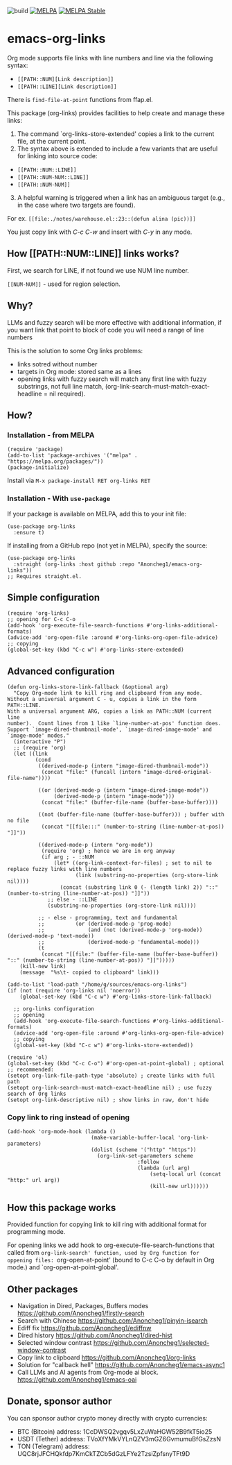 ![build](https://github.com/Anoncheg1/emacs-org-links/workflows/melpazoid/badge.svg)
[![MELPA](https://melpa.org/packages/org-links-badge.svg)](http://melpa.org/#/org-links)
[![MELPA Stable](https://stable.melpa.org/packages/org-links-badge.svg)](https://stable.melpa.org/#/org-links)

# emacs-org-links

Org mode supports file links with line numbers and line via the following syntax:
- `[[PATH::NUM][Link description]]`
- `[[PATH::LINE][Link description]]`

There is `find-file-at-point` functions from ffap.el.

This package (org-links) provides facilities to help create and manage these links:
1) The command `org-links-store-extended' copies a link to the current file, at the current point.
2) The syntax above is extended to include a few variants that are useful for linking into source code:
- `[[PATH::NUM::LINE]]`
- `[[PATH::NUM-NUM::LINE]]`
- `[[PATH::NUM-NUM]]`

3) A helpful warning is triggered when a link has an ambiguous target (e.g., in the case where two targets are found).

For ex. `[[file:./notes/warehouse.el::23::(defun alina (pic))]]`

You just copy link with *C-c C-w* and insert with *C-y* in any mode.

## How  [[PATH::NUM::LINE]] links works?
First, we search for LINE, if not found we use NUM line number.

`[[NUM-NUM]]` - used for region selection.

## Why?

LLMs and fuzzy search will be more effective with additional information, if you want link that point to block of code you will need a range of line numbers

This is the solution to some Org links problems:
- links sotred without number
- targets in Org mode: stored same as a lines
- opening links with fuzzy search will match any first line with fuzzy substrings, not full line match, (org-link-search-must-match-exact-headline = nil required).

## How?
### Installation - from MELPA
```elisp
(require 'package)
(add-to-list 'package-archives '("melpa" . "https://melpa.org/packages/"))
(package-initialize)
```
Install via `M-x package-install RET org-links RET`

### Installation - With `use-package`
If your package is available on MELPA, add this to your init file:

```elisp
(use-package org-links
  :ensure t)
```

If installing from a GitHub repo (not yet in MELPA), specify the source:
```elisp
(use-package org-links
  :straight (org-links :host github :repo "Anoncheg1/emacs-org-links"))
;; Requires straight.el.
```


## Simple configuration

```elisp
(require 'org-links)
;; opening for C-c C-o
(add-hook 'org-execute-file-search-functions #'org-links-additional-formats)
(advice-add 'org-open-file :around #'org-links-org-open-file-advice)
;; copying
(global-set-key (kbd "C-c w") #'org-links-store-extended)
```

## Advanced configuration

```elisp
(defun org-links-store-link-fallback (&optional arg)
  "Copy Org-mode link to kill ring and clipboard from any mode.
Without a universal argument C - u, copies a link in the form
PATH::LINE.
With a universal argument ARG, copies a link as PATH::NUM (current line
number).  Count lines from 1 like `line-number-at-pos' function does.
Support `image-dired-thumbnail-mode', `image-dired-image-mode' and
`image-mode' modes."
  (interactive "P")
  ;; (require 'org)
  (let ((link
         (cond
          ((derived-mode-p (intern "image-dired-thumbnail-mode"))
           (concat "file:" (funcall (intern "image-dired-original-file-name"))))

          ((or (derived-mode-p (intern "image-dired-image-mode"))
               (derived-mode-p (intern "image-mode")))
           (concat "file:" (buffer-file-name (buffer-base-buffer))))

          ((not (buffer-file-name (buffer-base-buffer))) ; buffer with no file
           (concat "[[file:::" (number-to-string (line-number-at-pos)) "]]"))

          ((derived-mode-p (intern "org-mode"))
           (require 'org) ; hence we are in org anyway
           (if arg ; - ::NUM
               (let* ((org-link-context-for-files) ; set to nil to replace fuzzy links with line numbers
                      (link (substring-no-properties (org-store-link nil))))
                 (concat (substring link 0 (- (length link) 2)) "::" (number-to-string (line-number-at-pos)) "]]"))
             ;; else - ::LINE
             (substring-no-properties (org-store-link nil))))

          ;; - else - programming, text and fundamental
          ;;          (or (derived-mode-p 'prog-mode)
          ;;              (and (not (derived-mode-p 'org-mode)) (derived-mode-p 'text-mode))
          ;;              (derived-mode-p 'fundamental-mode)))
          (t
           (concat "[[file:" (buffer-file-name (buffer-base-buffer)) "::" (number-to-string (line-number-at-pos)) "]]")))))
    (kill-new link)
    (message  "%s\t- copied to clipboard" link)))

(add-to-list 'load-path "/home/g/sources/emacs-org-links")
(if (not (require 'org-links nil 'noerror))
    (global-set-key (kbd "C-c w") #'org-links-store-link-fallback)

  ;; org-links configuration
  ;; opening
  (add-hook 'org-execute-file-search-functions #'org-links-additional-formats)
  (advice-add 'org-open-file :around #'org-links-org-open-file-advice)
  ;; copying
  (global-set-key (kbd "C-c w") #'org-links-store-extended))

(require 'ol)
(global-set-key (kbd "C-c C-o") #'org-open-at-point-global) ; optional
;; recommended:
(setopt org-link-file-path-type 'absolute) ; create links with full path
(setopt org-link-search-must-match-exact-headline nil) ; use fuzzy search of Org links
(setopt org-link-descriptive nil) ; show links in raw, don't hide
```

### Copy link to ring instead of opening
```elisp
(add-hook 'org-mode-hook (lambda ()
                           (make-variable-buffer-local 'org-link-parameters)
                           (dolist (scheme '("http" "https"))
                             (org-link-set-parameters scheme
                                          :follow
                                          (lambda (url arg)
                                              (setq-local url (concat "http:" url arg))
                                              (kill-new url))))))
```

## How this package works

Provided function for copying link to kill ring with additional format for programming mode.

For opening links we add hook to org-execute-file-search-functions that called from `org-link-search' function, used by Org function for oppening files: `org-open-at-point' (bound to C-c C-o by default in Org mode.) and `org-open-at-point-global'.

## Other packages
- Navigation in Dired, Packages, Buffers modes https://github.com/Anoncheg1/firstly-search
- Search with Chinese	https://github.com/Anoncheg1/pinyin-isearch
- Ediff fix		https://github.com/Anoncheg1/ediffnw
- Dired history	https://github.com/Anoncheg1/dired-hist
- Selected window contrast	https://github.com/Anoncheg1/selected-window-contrast
- Copy link to clipboard	https://github.com/Anoncheg1/org-links
- Solution for "callback hell"	https://github.com/Anoncheg1/emacs-async1
- Call LLMs and AI agents from Org-mode ai block. https://github.com/Anoncheg1/emacs-oai

## Donate, sponsor author
You can sponsor author crypto money directly with crypto currencies:
- BTC (Bitcoin) address: 1CcDWSQ2vgqv5LxZuWaHGW52B9fkT5io25
- USDT (Tether) address: TVoXfYMkVYLnQZV3mGZ6GvmumuBfGsZzsN
- TON (Telegram) address: UQC8rjJFCHQkfdp7KmCkTZCb5dGzLFYe2TzsiZpfsnyTFt9D